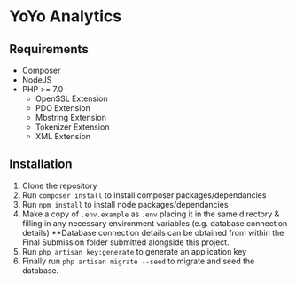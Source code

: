 # YoYo Analytics

## Requirements

* Composer
* NodeJS
* PHP >= 7.0
    * OpenSSL Extension
    * PDO Extension
    * Mbstring Extension
    * Tokenizer Extension
    * XML Extension
    
## Installation

1. Clone the repository
2. Run `composer install` to install composer packages/dependancies 
3. Run `npm install` to install node packages/dependancies
4. Make a copy of `.env.example` as `.env` placing it in the same directory & filling in any necessary environment variables (e.g. database connection details)
**Database connection details can be obtained from within the Final Submission folder submitted alongside this project.
5. Run `php artisan key:generate` to generate an application key
6. Finally run `php artisan migrate --seed` to migrate and seed the database. 
